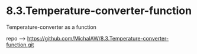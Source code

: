 # 8.3.Temperature-converter-function
Temperature-converter as a function

repo --> https://github.com/MichalAW/8.3.Temperature-converter-function.git

